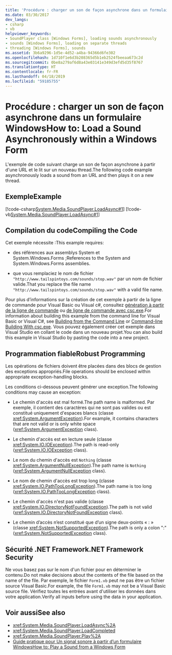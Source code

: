 ```yaml
---
title: 'Procédure : charger un son de façon asynchrone dans un formulaire Windows'
ms.date: 03/30/2017
dev_langs:
- csharp
- vb
helpviewer_keywords:
- SoundPlayer class [Windows Forms], loading sounds asynchronously
- sounds [Windows Forms], loading on separate threads
- threading [Windows Forms], sounds
ms.assetid: 3b6a9296-1d5e-4d52-a4ba-94366d6fe302
ms.openlocfilehash: 1d710f1e6d3b208365d5b1eb2524fbeeaa673c2d
ms.sourcegitcommit: 0be8a279af6d8a43e03141e349d3efd5d35f8767
ms.translationtype: HT
ms.contentlocale: fr-FR
ms.lasthandoff: 04/18/2019
ms.locfileid: "59185755"
---
```

# <a name="how-to-load-a-sound-asynchronously-within-a-windows-form"></a><span data-ttu-id="a0fbe-102">Procédure : charger un son de façon asynchrone dans un formulaire Windows</span><span class="sxs-lookup"><span data-stu-id="a0fbe-102">How to: Load a Sound Asynchronously within a Windows Form</span></span>
<span data-ttu-id="a0fbe-103">L'exemple de code suivant charge un son de façon asynchrone à partir d'une URL et le lit sur un nouveau thread.</span><span class="sxs-lookup"><span data-stu-id="a0fbe-103">The following code example asynchronously loads a sound from an URL and then plays it on a new thread.</span></span>  
  
## <a name="example"></a><span data-ttu-id="a0fbe-104">Exemple</span><span class="sxs-lookup"><span data-stu-id="a0fbe-104">Example</span></span>  
 [!code-csharp[System.Media.SoundPlayer.LoadAsync#1](~/samples/snippets/csharp/VS_Snippets_Winforms/System.Media.SoundPlayer.LoadAsync/CS/Form1.cs#1)]
 [!code-vb[System.Media.SoundPlayer.LoadAsync#1](~/samples/snippets/visualbasic/VS_Snippets_Winforms/System.Media.SoundPlayer.LoadAsync/VB/Form1.vb#1)]  
  
## <a name="compiling-the-code"></a><span data-ttu-id="a0fbe-105">Compilation du code</span><span class="sxs-lookup"><span data-stu-id="a0fbe-105">Compiling the Code</span></span>  
 <span data-ttu-id="a0fbe-106">Cet exemple nécessite :</span><span class="sxs-lookup"><span data-stu-id="a0fbe-106">This example requires:</span></span>  
  
-   <span data-ttu-id="a0fbe-107">des références aux assemblys System et System.Windows.Forms ;</span><span class="sxs-lookup"><span data-stu-id="a0fbe-107">References to the System and System.Windows.Forms assemblies.</span></span>  
  
-   <span data-ttu-id="a0fbe-108">que vous remplaciez le nom de fichier `"http://www.tailspintoys.com/sounds/stop.wav"` par un nom de fichier valide.</span><span class="sxs-lookup"><span data-stu-id="a0fbe-108">That you replace the file name `"http://www.tailspintoys.com/sounds/stop.wav"` with a valid file name.</span></span>  
  
 <span data-ttu-id="a0fbe-109">Pour plus d’informations sur la création de cet exemple à partir de la ligne de commande pour Visual Basic ou Visual c#, consultez [génération à partir de la ligne de commande](../../../visual-basic/reference/command-line-compiler/building-from-the-command-line.md) ou [de ligne de commande avec csc.exe](../../../csharp/language-reference/compiler-options/command-line-building-with-csc-exe.md).</span><span class="sxs-lookup"><span data-stu-id="a0fbe-109">For information about building this example from the command line for Visual Basic or Visual C#, see [Building from the Command Line](../../../visual-basic/reference/command-line-compiler/building-from-the-command-line.md) or [Command-line Building With csc.exe](../../../csharp/language-reference/compiler-options/command-line-building-with-csc-exe.md).</span></span> <span data-ttu-id="a0fbe-110">Vous pouvez également créer cet exemple dans Visual Studio en collant le code dans un nouveau projet.</span><span class="sxs-lookup"><span data-stu-id="a0fbe-110">You can also build this example in Visual Studio by pasting the code into a new project.</span></span>  
  
## <a name="robust-programming"></a><span data-ttu-id="a0fbe-111">Programmation fiable</span><span class="sxs-lookup"><span data-stu-id="a0fbe-111">Robust Programming</span></span>  
 <span data-ttu-id="a0fbe-112">Les opérations de fichiers doivent être placées dans des blocs de gestion des exceptions appropriés.</span><span class="sxs-lookup"><span data-stu-id="a0fbe-112">File operations should be enclosed within appropriate exception-handling blocks.</span></span>  
  
 <span data-ttu-id="a0fbe-113">Les conditions ci-dessous peuvent générer une exception.</span><span class="sxs-lookup"><span data-stu-id="a0fbe-113">The following conditions may cause an exception:</span></span>  
  
-   <span data-ttu-id="a0fbe-114">Le chemin d'accès est mal formé.</span><span class="sxs-lookup"><span data-stu-id="a0fbe-114">The path name is malformed.</span></span> <span data-ttu-id="a0fbe-115">Par exemple, il contient des caractères qui ne sont pas valides ou est constitué uniquement d'espaces blancs (classe <xref:System.ArgumentException>).</span><span class="sxs-lookup"><span data-stu-id="a0fbe-115">For example, it contains characters that are not valid or is only white space (<xref:System.ArgumentException> class).</span></span>  
  
-   <span data-ttu-id="a0fbe-116">Le chemin d'accès est en lecture seule (classe <xref:System.IO.IOException>).</span><span class="sxs-lookup"><span data-stu-id="a0fbe-116">The path is read-only (<xref:System.IO.IOException> class).</span></span>  
  
-   <span data-ttu-id="a0fbe-117">Le nom du chemin d'accès est `Nothing` (classe <xref:System.ArgumentNullException>).</span><span class="sxs-lookup"><span data-stu-id="a0fbe-117">The path name is `Nothing` (<xref:System.ArgumentNullException> class).</span></span>  
  
-   <span data-ttu-id="a0fbe-118">Le nom de chemin d'accès est trop long (classe <xref:System.IO.PathTooLongException>).</span><span class="sxs-lookup"><span data-stu-id="a0fbe-118">The path name is too long (<xref:System.IO.PathTooLongException> class).</span></span>  
  
-   <span data-ttu-id="a0fbe-119">Le chemin d'accès n'est pas valide (classe <xref:System.IO.DirectoryNotFoundException>).</span><span class="sxs-lookup"><span data-stu-id="a0fbe-119">The path is not valid (<xref:System.IO.DirectoryNotFoundException> class).</span></span>  
  
-   <span data-ttu-id="a0fbe-120">Le chemin d’accès n’est constitué que d’un signe deux-points « : » (classe <xref:System.NotSupportedException>).</span><span class="sxs-lookup"><span data-stu-id="a0fbe-120">The path is only a colon ":" (<xref:System.NotSupportedException> class).</span></span>  
  
## <a name="net-framework-security"></a><span data-ttu-id="a0fbe-121">Sécurité .NET Framework</span><span class="sxs-lookup"><span data-stu-id="a0fbe-121">.NET Framework Security</span></span>  
 <span data-ttu-id="a0fbe-122">Ne vous basez pas sur le nom d'un fichier pour en déterminer le contenu.</span><span class="sxs-lookup"><span data-stu-id="a0fbe-122">Do not make decisions about the contents of the file based on the name of the file.</span></span> <span data-ttu-id="a0fbe-123">Par exemple, le fichier `Form1.vb` peut ne pas être un fichier source Visual Basic.</span><span class="sxs-lookup"><span data-stu-id="a0fbe-123">For example, the file `Form1.vb` may not be a Visual Basic source file.</span></span> <span data-ttu-id="a0fbe-124">Vérifiez toutes les entrées avant d'utiliser les données dans votre application.</span><span class="sxs-lookup"><span data-stu-id="a0fbe-124">Verify all inputs before using the data in your application.</span></span>  
  
## <a name="see-also"></a><span data-ttu-id="a0fbe-125">Voir aussi</span><span class="sxs-lookup"><span data-stu-id="a0fbe-125">See also</span></span>

- <xref:System.Media.SoundPlayer.LoadAsync%2A>
- <xref:System.Media.SoundPlayer.LoadCompleted>
- <xref:System.Media.SoundPlayer.Play%2A>
- [<span data-ttu-id="a0fbe-126">Guide pratique pour Un signal sonore à partir d’un formulaire Windows</span><span class="sxs-lookup"><span data-stu-id="a0fbe-126">How to: Play a Sound from a Windows Form</span></span>](how-to-play-a-sound-from-a-windows-form.md)
